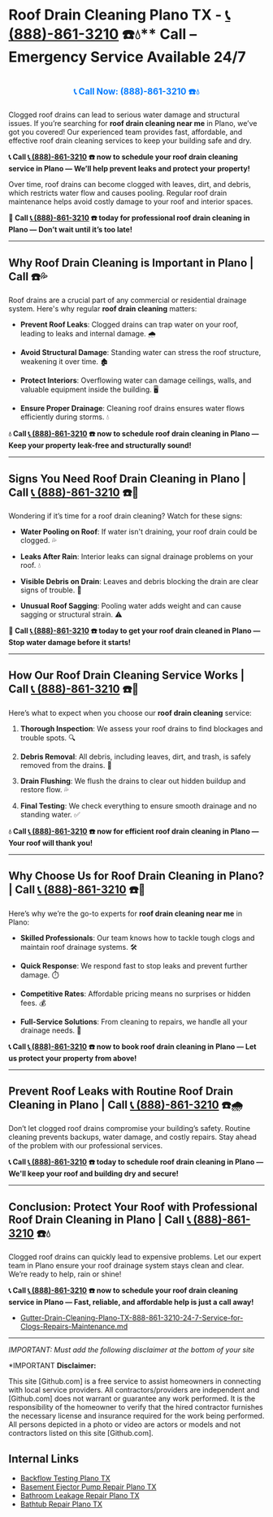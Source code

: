 # Roof Drain Cleaning Plano TX - [📞 (888)-861-3210](https://plumbing-texas-3210.netlify.app) ☎️💧** Call – Emergency Service Available 24/7
# 

<p align="center" style="font-size: 1.2em; font-weight: bold; margin: 20px 0;">
  <a href="https://plumbing-texas-3210.netlify.app" target="_blank" style="color: #007BFF; text-decoration: none;">📞 Call Now: (888)-861-3210 ☎️💧</a>
</p>

Clogged roof drains can lead to serious water damage and structural issues. If you’re searching for **roof drain cleaning near me** in Plano, we’ve got you covered! Our experienced team provides fast, affordable, and effective roof drain cleaning services to keep your building safe and dry.

**📞 Call [📞 (888)-861-3210](https://plumbing-texas-3210.netlify.app) ☎️ now to schedule your roof drain cleaning service in Plano — We’ll help prevent leaks and protect your property!**

Over time, roof drains can become clogged with leaves, dirt, and debris, which restricts water flow and causes pooling. Regular roof drain maintenance helps avoid costly damage to your roof and interior spaces.

**🚨 Call [📞 (888)-861-3210](https://plumbing-texas-3210.netlify.app) ☎️ today for professional roof drain cleaning in Plano — Don’t wait until it’s too late!**

---

## **Why Roof Drain Cleaning is Important in Plano | Call  ☎️💦**

Roof drains are a crucial part of any commercial or residential drainage system. Here's why regular **roof drain cleaning** matters:

- **Prevent Roof Leaks**: Clogged drains can trap water on your roof, leading to leaks and internal damage. 🌧️  

- **Avoid Structural Damage**: Standing water can stress the roof structure, weakening it over time. 🏚️  

- **Protect Interiors**: Overflowing water can damage ceilings, walls, and valuable equipment inside the building. 🖥️  

- **Ensure Proper Drainage**: Cleaning roof drains ensures water flows efficiently during storms. 💧  

**💧 Call [📞 (888)-861-3210](https://plumbing-texas-3210.netlify.app) ☎️ now to schedule roof drain cleaning in Plano — Keep your property leak-free and structurally sound!**

---

## **Signs You Need Roof Drain Cleaning in Plano | Call [📞 (888)-861-3210](https://plumbing-texas-3210.netlify.app) ☎️🔧**

Wondering if it’s time for a roof drain cleaning? Watch for these signs:

- **Water Pooling on Roof**: If water isn't draining, your roof drain could be clogged. 💦  

- **Leaks After Rain**: Interior leaks can signal drainage problems on your roof. 💧  

- **Visible Debris on Drain**: Leaves and debris blocking the drain are clear signs of trouble. 🍂  

- **Unusual Roof Sagging**: Pooling water adds weight and can cause sagging or structural strain. ⚠️  

**🚨 Call [📞 (888)-861-3210](https://plumbing-texas-3210.netlify.app) ☎️ today to get your roof drain cleaned in Plano — Stop water damage before it starts!**

---

## **How Our Roof Drain Cleaning Service Works | Call [📞 (888)-861-3210](https://plumbing-texas-3210.netlify.app) ☎️🧰**

Here’s what to expect when you choose our **roof drain cleaning** service:

1. **Thorough Inspection**: We assess your roof drains to find blockages and trouble spots. 🔍  

2. **Debris Removal**: All debris, including leaves, dirt, and trash, is safely removed from the drains. 🧹  

3. **Drain Flushing**: We flush the drains to clear out hidden buildup and restore flow. 💦  

4. **Final Testing**: We check everything to ensure smooth drainage and no standing water. ✅  

**💧 Call [📞 (888)-861-3210](https://plumbing-texas-3210.netlify.app) ☎️ now for efficient roof drain cleaning in Plano — Your roof will thank you!**

---

## **Why Choose Us for Roof Drain Cleaning in Plano? | Call [📞 (888)-861-3210](https://plumbing-texas-3210.netlify.app) ☎️🌟**

Here’s why we’re the go-to experts for **roof drain cleaning near me** in Plano:

- **Skilled Professionals**: Our team knows how to tackle tough clogs and maintain roof drainage systems. 🛠️  

- **Quick Response**: We respond fast to stop leaks and prevent further damage. ⏱️  

- **Competitive Rates**: Affordable pricing means no surprises or hidden fees. 💰  

- **Full-Service Solutions**: From cleaning to repairs, we handle all your drainage needs. 🔧  

**📞 Call [📞 (888)-861-3210](https://plumbing-texas-3210.netlify.app) ☎️ now to book roof drain cleaning in Plano — Let us protect your property from above!**

---

## **Prevent Roof Leaks with Routine Roof Drain Cleaning in Plano | Call [📞 (888)-861-3210](https://plumbing-texas-3210.netlify.app) ☎️🌧️**

Don’t let clogged roof drains compromise your building’s safety. Routine cleaning prevents backups, water damage, and costly repairs. Stay ahead of the problem with our professional services.

**📞 Call [📞 (888)-861-3210](https://plumbing-texas-3210.netlify.app) ☎️ today to schedule roof drain cleaning in Plano — We'll keep your roof and building dry and secure!**

---

## **Conclusion: Protect Your Roof with Professional Roof Drain Cleaning in Plano | Call [📞 (888)-861-3210](https://plumbing-texas-3210.netlify.app) ☎️💧**

Clogged roof drains can quickly lead to expensive problems. Let our expert team in Plano ensure your roof drainage system stays clean and clear. We’re ready to help, rain or shine!

**📞 Call [📞 (888)-861-3210](https://plumbing-texas-3210.netlify.app) ☎️ now to schedule your roof drain cleaning service in Plano — Fast, reliable, and affordable help is just a call away!**



- [Gutter-Drain-Cleaning-Plano-TX-888-861-3210-24-7-Service-for-Clogs-Repairs-Maintenance.md](https://github.com/allyoucaneatsushiin/plumbing-texas/blob/main/Gutter-Drain-Cleaning-Plano-TX-888-861-3210-24-7-Service-for-Clogs-Repairs-Maintenance.md)


---

*IMPORTANT: Must add the following disclaimer at the bottom of your site*



*IMPORTANT **Disclaimer:**

This site [Github.com] is a free service to assist homeowners in connecting with local service providers. All contractors/providers are independent and [Github.com] does not warrant or guarantee any work performed. It is the responsibility of the homeowner to verify that the hired contractor furnishes the necessary license and insurance required for the work being performed. All persons depicted in a photo or video are actors or models and not contractors listed on this site [Github.com].


## Internal Links
- [Backflow Testing Plano TX](https://github.com/allyoucaneatsushiin/plumbing-texas/blob/main/Backflow-Testing-Plano-TX-888-861-3210-Prevention-Same-Day-Service-Available-24-7.md)
- [Basement Ejector Pump Repair Plano TX](https://github.com/allyoucaneatsushiin/plumbing-texas/blob/main/Basement-Ejector-Pump-Repair-Plano-TX-888-861-3210-Same-Day-Service-for-Urgent-Repairs-24-7.md)
- [Bathroom Leakage Repair Plano TX](https://github.com/allyoucaneatsushiin/plumbing-texas/blob/main/Bathroom-Leakage-Repair-Plano-TX-888-861-3210-Fix-Leaks-Fast-Avoid-Damage-24-7.md)
- [Bathtub Repair Plano TX](https://github.com/allyoucaneatsushiin/plumbing-texas/blob/main/Bathtub-Repair-Plano-TX-888-861-3210-Replacement-Same-Day-Service-to-Restore-Your-Tub-24-7.md)
